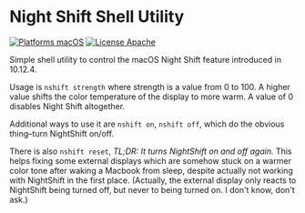 Night Shift Shell Utility
=========================

[![Platforms macOS](https://img.shields.io/badge/Platforms-macOS-lightgray.svg?style=flat)](http://www.apple.com/macos)
[![License Apache](https://img.shields.io/badge/License-APACHE2-blue.svg?style=flat)](https://www.apache.org/licenses/LICENSE-2.0.html)

Simple shell utility to control the macOS Night Shift feature introduced in 10.12.4.

Usage is `nshift strength` where strength is a value from 0 to 100. A higher value shifts the color temperature of the display to more warm. A value of 0 disables Night Shift altogether.

Additional ways to use it are `nshift on`, `nshift off`, which do the obvious thing–turn NightShift on/off.

There is also `nshift reset`, _TL;DR: It turns NightShift on and off again._ This helps fixing some external displays which are somehow stuck on a warmer color tone after waking a Macbook from sleep, despite actually not working with NightShift in the first place. (Actually, the external display only reacts to NightShift being turned off, but never to being turned on. I don't know, don't ask.)